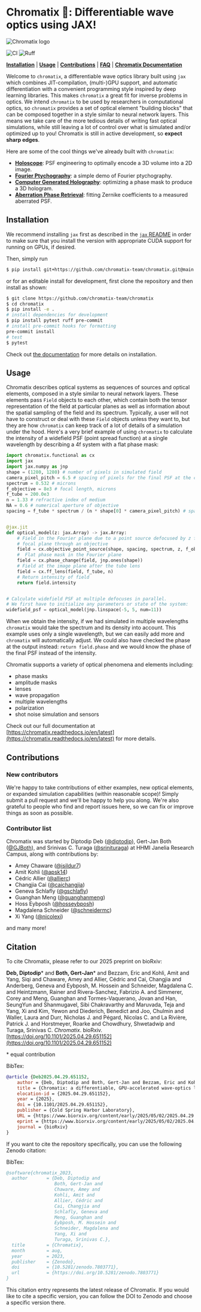 # Chromatix 🔬: Differentiable wave optics using JAX!
<picture>
  <source media="(prefers-color-scheme: dark)" srcset="https://github.com/chromatix-team/chromatix/blob/main/docs/media/logo_text_white.png?raw=true">
  <source media="(prefers-color-scheme: light)" srcset="https://github.com/chromatix-team/chromatix/blob/main/docs/media/logo_text_black.png?raw=true">
  <img alt="Chromatix logo" src="https://github.com/chromatix-team/chromatix/blob/main/docs/media/logo_text_black.png?raw=true">
</picture>

![CI](https://github.com/chromatix-team/chromatix/actions/workflows/test.yaml/badge.svg) ![Ruff](https://github.com/chromatix-team/chromatix/actions/workflows/format_lint.yaml/badge.svg)

[**Installation**](#installation)
| [**Usage**](#usage)
| [**Contributions**](#contributions)
| [**FAQ**](https://chromatix.readthedocs.io/en/latest/FAQ/)
| [**Chromatix Documentation**](https://chromatix.readthedocs.io/en/latest/)

Welcome to `chromatix`, a differentiable wave optics library built using `jax` which combines JIT-compilation, (multi-)GPU support, and automatic differentiation with a convenient programming style inspired by deep learning libraries. This makes `chromatix` a great fit for inverse problems in optics. We intend `chromatix` to be used by researchers in computational optics, so `chromatix` provides a set of optical element "building blocks" that can be composed together in a style similar to neural network layers. This means we take care of the more tedious details of writing fast optical simulations, while still leaving a lot of control over what is simulated and/or optimized up to you! Chromatix is still in active development, so **expect sharp edges**.

Here are some of the cool things we've already built with `chromatix`:

- [**Holoscope**](docs/examples/holoscope.ipynb): PSF engineering to optimally encode a 3D volume into a 2D image.
- [**Fourier Ptychography**](docs/examples/fourier_ptychography.ipynb): a simple demo of Fourier ptychography.
- [**Computer Generated Holography**](docs/examples/cgh.ipynb): optimizing a phase mask to produce a 3D hologram.
- [**Aberration Phase Retrieval**](docs/examples/zernike_fitting.ipynb): fitting Zernike coefficients to a measured aberrated PSF.


## Installation

We recommend installing `jax` first as described in the [`jax` README](https://github.com/google/jax#pip-installation-gpu-cuda) in order to make sure that you install the version with appropriate CUDA support for running on GPUs, if desired.

Then, simply run
```bash
$ pip install git+https://github.com/chromatix-team/chromatix.git@main
```
or for an editable install for development, first clone the repository and then install as shown:
```bash
$ git clone https://github.com/chromatix-team/chromatix
$ cd chromatix
$ pip install -e .
# install dependencies for development
$ pip install pytest ruff pre-commit
# install pre-commit hooks for formatting
pre-commit install
# test
$ pytest
```
Check out [the documentation](https://chromatix.readthedocs.io/en/latest/installing/) for more details on installation.

## Usage

Chromatix describes optical systems as sequences of sources and optical elements, composed in a style similar to neural network layers. These elements pass `Field` objects to each other, which contain both the tensor representation of the field at particular planes as well as information about the spatial sampling of the field and its spectrum. Typically, a user will not have to construct or deal with these `Field` objects unless they want to, but they are how `chromatix` can keep track of a lot of details of a simulation under the hood. Here's a very brief example of using `chromatix` to calculate the intensity of a widefield PSF (point spread function) at a single wavelength by describing a 4f system with a flat phase mask:

```python
import chromatix.functional as cx
import jax
import jax.numpy as jnp
shape = (1280, 1280) # number of pixels in simulated field
camera_pixel_pitch = 6.5 # spacing of pixels for the final PSF at the camera, microns
spectrum = 0.532 # microns
f_objective = 8e3 # focal length, microns
f_tube = 200.0e3
n = 1.33 # refractive index of medium
NA = 0.6 # numerical aperture of objective
spacing = f_tube * spectrum / (n * shape[0] * camera_pixel_pitch) # spacing for simulation


@jax.jit
def optical_model(z: jax.Array) -> jax.Array:
    # Field in the Fourier plane due to a point source defocused by z from the
    # focal plane through an objective
    field = cx.objective_point_source(shape, spacing, spectrum, z, f_objective, n, NA)
    #  Flat phase mask in the Fourier plane
    field = cx.phase_change(field, jnp.ones(shape))
    # Field at the image plane after the tube lens
    field = cx.ff_lens(field, f_tube, n)
    # Return intensity of field
    return field.intensity


# Calculate widefield PSF at multiple defocuses in parallel.
# We first have to initialize any parameters or state of the system:
widefield_psf = optical_model(jnp.linspace(-5, 5, num=11))
```
When we obtain the intensity, if we had simulated in multiple wavelengths `chromatix` would take the spectrum and its density into account. This example uses only a single wavelength, but we can easily add more and `chromatix` will automatically adjust. We could also have checked the phase at the output instead: ``return field.phase`` and we would know the phase of the final PSF instead of the intensity.

Chromatix supports a variety of optical phenomena and elements including:

* phase masks
* amplitude masks
* lenses
* wave propagation
* multiple wavelengths
* polarization
* shot noise simulation and sensors

Check out our full documentation at [https://chromatix.readthedocs.io/en/latest](https://chromatix.readthedocs.io/en/latest) for more details.

## Contributions

### New contributors

We're happy to take contributions of either examples, new optical elements, or expanded simulation capabilities (within reasonable scope)! Simply submit a pull request and we'll be happy to help you along. We're also grateful to people who find and report issues here, so we can fix or improve things as soon as possible.

### Contributor list
Chromatix was started by Diptodip Deb ([@diptodip](https://www.github.com/diptodip)), Gert-Jan Both ([@GJBoth](https://www.github.com/GJBoth)), and Srinivas C. Turaga ([@srinituraga](https://www.github.com/srinituraga)) at HHMI Janelia Research Campus, along with contributions by:

* Amey Chaware ([@isildur7](https://www.github.com/isildur7))
* Amit Kohli ([@apsk14](https://www.github.com/apsk14))
* Cédric Allier ([@allierc](https://github.com/allierc))
* Changjia Cai ([@caichangjia](https://github.com/caichangjia))
* Geneva Schlafly ([@gschlafly](https://github.com/gschlafly))
* Guanghan Meng ([@guanghanmeng](https://github.com/guanghanmeng))
* Hoss Eybposh ([@hosseybposh](https://github.com/hosseybposh))
* Magdalena Schneider ([@schneidermc](https://github.com/schneidermc))
* Xi Yang ([@nicolexi](https://github.com/nicolexi))

and many more!

## Citation
To cite Chromatix, please refer to our 2025 preprint on bioRxiv:

**Deb, Diptodip**\* and **Both, Gert-Jan**\* and Bezzam, Eric and Kohli, Amit and Yang, Siqi and Chaware, Amey and Allier, Cédric and Cai, Changjia and Anderberg, Geneva and Eybposh, M. Hossein and Schneider, Magdalena C. and Heintzmann, Rainer and Rivera-Sanchez, Fabrizio A. and Simmerer, Corey and Meng, Guanghan and Tormes-Vaquerano, Jovan and Han, SeungYun and Shanmugavel, Sibi Chakravarthy and Maruvada, Teja and Yang, Xi and Kim, Yewon and Diederich, Benedict and Joo, Chulmin and Waller, Laura and Durr, Nicholas J. and Pégard, Nicolas C. and La Rivière, Patrick J. and Horstmeyer, Roarke and Chowdhury, Shwetadwip and Turaga, Srinivas C. *Chromatix*. bioRxiv. [https://doi.org/10.1101/2025.04.29.651152](https://doi.org/10.1101/2025.04.29.651152)

\* equal contribution

BibTex:
```bibtex
@article {Deb2025.04.29.651152,
	author = {Deb, Diptodip and Both, Gert-Jan and Bezzam, Eric and Kohli, Amit and Yang, Siqi and Chaware, Amey and Allier, C{\'e}dric and Cai, Changjia and Anderberg, Geneva and Eybposh, M. Hossein and Schneider, Magdalena C. and Heintzmann, Rainer and Rivera-Sanchez, Fabrizio A. and Simmerer, Corey and Meng, Guanghan and Tormes-Vaquerano, Jovan and Han, SeungYun and Shanmugavel, Sibi Chakravarthy and Maruvada, Teja and Yang, Xi and Kim, Yewon and Diederich, Benedict and Joo, Chulmin and Waller, Laura and Durr, Nicholas J. and Pegard, Nicolas C. and La Rivi{\`e}re, Patrick J. and Horstmeyer, Roarke and Chowdhury, Shwetadwip and Turaga, Srinivas C.},
	title = {Chromatix: a differentiable, GPU-accelerated wave-optics library},
	elocation-id = {2025.04.29.651152},
	year = {2025},
	doi = {10.1101/2025.04.29.651152},
	publisher = {Cold Spring Harbor Laboratory},
	URL = {https://www.biorxiv.org/content/early/2025/05/02/2025.04.29.651152},
	eprint = {https://www.biorxiv.org/content/early/2025/05/02/2025.04.29.651152.full.pdf},
	journal = {bioRxiv}
}
```

If you want to cite the repository specifically, you can use the following Zenodo citation:

BibTex:
```bibtex
@software{chromatix_2023,
  author       = {Deb, Diptodip and
                  Both, Gert-Jan and
                  Chaware, Amey and
                  Kohli, Amit and
                  Allier, Cédric and
                  Cai, Changjia and
                  Schlafly, Geneva and
                  Meng, Guanghan and
                  Eybposh, M. Hossein and
                  Schneider, Magdalena and
                  Yang, Xi and
                  Turaga, Srinivas C.},
  title        = {Chromatix},
  month        = aug,
  year         = 2023,
  publisher    = {Zenodo},
  doi          = {10.5281/zenodo.7803771},
  url          = {https://doi.org/10.5281/zenodo.7803771}
}
```

This citation entry represents the latest release of Chromatix. If you would like to cite a specific version, you can follow the DOI to Zenodo and choose a specific version there.
